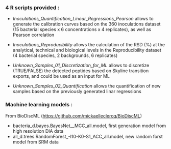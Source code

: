 ### 4 R scripts provided :

- *Inoculations_Quantification_Linear_Regressions_Pearson* allows to generate the calibration curves based on the 360 inoculations dataset (15 bacterial species x 6 concentrations x 4 replicates), as well as Pearson correlation

- *Inoculations_Reproducibility* allows the calculation of the RSD (%) at the analytical, technical and biological levels in the Reproducibility dataset (4 bacterial species, 2 backgrounds, 6 replicates)

- *Unknown_Samples_01_Discretization_for_ML* allows to discretize (TRUE/FALSE) the detected peptides based on Skyline transition exports, and could be used as an input for ML

- *Unknown_Samples_02_Quantification* allows the quantification of new samples based on the previously generated linar regressions


### Machine learning models :

From BioDiscML (https://github.com/mickaelleclercq/BioDiscML)
- bacteria_d.bayes.BayesNet__MCC_all.model, first generation model from high resolution DIA data
- all_d.trees.RandomForest_-I10-K0-S1_ACC_all.model, new random forst model from SRM data
